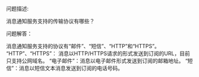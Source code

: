 问题描述:

消息通知服务支持的传输协议有哪些？



问题解答：

消息通知服务支持的协议有“邮件”、“短信”、“HTTP”和“HTTPS”。
“HTTP”、“HTTPS”： 消息以HTTP/HTTPS请求的形式发送到订阅的URL，目前只支持公网域名。
“电子邮件”：消息以电子邮件形式发送到订阅的邮箱地址。
“短信”：消息以短信文本消息发送到订阅的电话号码。


